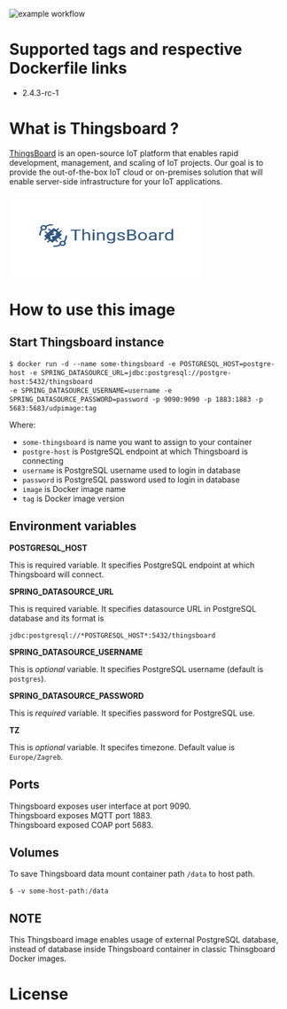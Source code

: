 ![example workflow](https://github.com/dalmatialab/thingsboard/actions/workflows/main.yml/badge.svg)


# Supported tags and respective Dockerfile links

 - 2.4.3-rc-1

# What is Thingsboard ? 

[ThingsBoard](https://thingsboard.io/) is an open-source IoT platform that enables rapid development, management, and scaling of IoT projects. Our goal is to provide the out-of-the-box IoT cloud or on-premises solution that will enable server-side infrastructure for your IoT applications.

<img src="https://github.com/dalmatialab/thingsboard/blob/05e3734f2471346426cadd798c08d88c2146be76/logo.png?raw=true" width="350" height="150">

# How to use this image

## Start Thingsboard instance

    $ docker run -d --name some-thingsboard -e POSTGRESQL_HOST=postgre-host -e SPRING_DATASOURCE_URL=jdbc:postgresql://postgre-host:5432/thingsboard   
    -e SPRING_DATASOURCE_USERNAME=username -e SPRING_DATASOURCE_PASSWORD=password -p 9090:9090 -p 1883:1883 -p 5683:5683/udpimage:tag

Where:

 - `some-thingsboard` is name you want to assign to your container
 - `postgre-host` is PostgreSQL endpoint at which Thingsboard is connecting
 - `username` is PostgreSQL username used to login in database
 - `password` is PostgreSQL password used to login in database
 - `image` is Docker image name
 - `tag` is Docker image version

## Environment variables

**POSTGRESQL_HOST**

This is required variable. It specifies PostgreSQL endpoint at which Thingsboard will connect.

**SPRING_DATASOURCE_URL**

This is required variable. It specifies datasource URL in PostgreSQL database and its format is 

    jdbc:postgresql://*POSTGRESQL_HOST*:5432/thingsboard

**SPRING_DATASOURCE_USERNAME**

This is *optional* variable. It specifies PostgreSQL username (default is `postgres`).

**SPRING_DATASOURCE_PASSWORD**

This is *required* variable. It specifies password for PostgreSQL use.

**TZ**

This is *optional* variable. It specifes timezone. Default value is `Europe/Zagreb`.

## Ports

Thingsboard exposes user interface at port 9090.  
Thingsboard exposes MQTT port 1883.  
Thingsboard exposed COAP port 5683.  

## Volumes

To save Thingsboard data mount container path `/data` to host path.  

    $ -v some-host-path:/data

## NOTE

This Thingsboard image enables usage of external PostgreSQL database, instead of database inside Thingsboard container in classic Thinsgboard Docker images.  

# License

